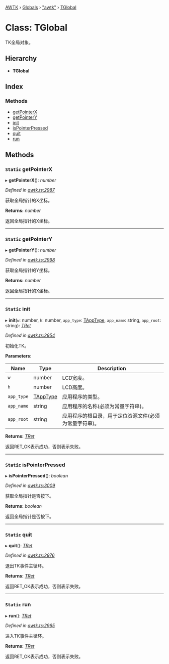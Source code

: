 [AWTK](../README.md) › [Globals](../globals.md) › ["awtk"](../modules/_awtk_.md) › [TGlobal](_awtk_.tglobal.md)

# Class: TGlobal

TK全局对象。

## Hierarchy

* **TGlobal**

## Index

### Methods

* [getPointerX](_awtk_.tglobal.md#static-getpointerx)
* [getPointerY](_awtk_.tglobal.md#static-getpointery)
* [init](_awtk_.tglobal.md#static-init)
* [isPointerPressed](_awtk_.tglobal.md#static-ispointerpressed)
* [quit](_awtk_.tglobal.md#static-quit)
* [run](_awtk_.tglobal.md#static-run)

## Methods

### `Static` getPointerX

▸ **getPointerX**(): *number*

*Defined in [awtk.ts:2987](https://github.com/zlgopen/awtk-binding/blob/5d4a8e9/tools/code_gen/js/output/awtk.ts#L2987)*

获取全局指针的X坐标。

**Returns:** *number*

返回全局指针的X坐标。

___

### `Static` getPointerY

▸ **getPointerY**(): *number*

*Defined in [awtk.ts:2998](https://github.com/zlgopen/awtk-binding/blob/5d4a8e9/tools/code_gen/js/output/awtk.ts#L2998)*

获取全局指针的Y坐标。

**Returns:** *number*

返回全局指针的X坐标。

___

### `Static` init

▸ **init**(`w`: number, `h`: number, `app_type`: [TAppType](../enums/_awtk_.tapptype.md), `app_name`: string, `app_root`: string): *[TRet](../enums/_awtk_.tret.md)*

*Defined in [awtk.ts:2954](https://github.com/zlgopen/awtk-binding/blob/5d4a8e9/tools/code_gen/js/output/awtk.ts#L2954)*

初始化TK。

**Parameters:**

Name | Type | Description |
------ | ------ | ------ |
`w` | number | LCD宽度。 |
`h` | number | LCD高度。 |
`app_type` | [TAppType](../enums/_awtk_.tapptype.md) | 应用程序的类型。 |
`app_name` | string | 应用程序的名称(必须为常量字符串)。 |
`app_root` | string | 应用程序的根目录，用于定位资源文件(必须为常量字符串)。  |

**Returns:** *[TRet](../enums/_awtk_.tret.md)*

返回RET_OK表示成功，否则表示失败。

___

### `Static` isPointerPressed

▸ **isPointerPressed**(): *boolean*

*Defined in [awtk.ts:3009](https://github.com/zlgopen/awtk-binding/blob/5d4a8e9/tools/code_gen/js/output/awtk.ts#L3009)*

获取全局指针是否按下。

**Returns:** *boolean*

返回全局指针是否按下。

___

### `Static` quit

▸ **quit**(): *[TRet](../enums/_awtk_.tret.md)*

*Defined in [awtk.ts:2976](https://github.com/zlgopen/awtk-binding/blob/5d4a8e9/tools/code_gen/js/output/awtk.ts#L2976)*

退出TK事件主循环。

**Returns:** *[TRet](../enums/_awtk_.tret.md)*

返回RET_OK表示成功，否则表示失败。

___

### `Static` run

▸ **run**(): *[TRet](../enums/_awtk_.tret.md)*

*Defined in [awtk.ts:2965](https://github.com/zlgopen/awtk-binding/blob/5d4a8e9/tools/code_gen/js/output/awtk.ts#L2965)*

进入TK事件主循环。

**Returns:** *[TRet](../enums/_awtk_.tret.md)*

返回RET_OK表示成功，否则表示失败。
